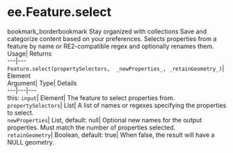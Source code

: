  
#  ee.Feature.select 
bookmark_borderbookmark Stay organized with collections  Save and categorize content based on your preferences.
Selects properties from a feature by name or RE2-compatible regex and optionally renames them. 
Usage| Returns  
---|---  
`Feature.select(propertySelectors,  _newProperties_, _retainGeometry_)`| Element  
Argument| Type| Details  
---|---|---  
this: `input`| Element| The feature to select properties from.  
`propertySelectors`| List| A list of names or regexes specifying the properties to select.  
`newProperties`| List, default: null| Optional new names for the output properties. Must match the number of properties selected.  
`retainGeometry`| Boolean, default: true| When false, the result will have a NULL geometry.  
